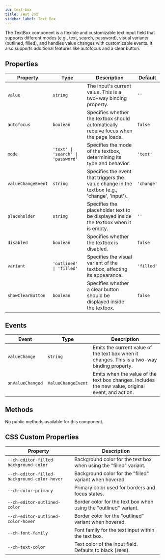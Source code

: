 ```yaml
---
id: text-box
title: Text Box
sidebar_label: Text Box
---
```


The TextBox component is a flexible and customizable text input field that supports different modes (e.g., text, search, password), visual variants (outlined, filled), and handles value changes with customizable events. It also supports additional features like autofocus and a clear button.

## Properties
| Property           | Type                                                      | Description                                                                                       | Default     |
|--------------------|-----------------------------------------------------------|---------------------------------------------------------------------------------------------------|-------------|
| `value`            | `string`                                                  | The input's current value. This is a two-way binding property.                                     | `''`        |
| `autofocus`        | `boolean`                                                 | Specifies whether the textbox should automatically receive focus when the page loads.              | `false`     |
| `mode`             | `'text' \| 'search' \| 'password'`                        | Specifies the mode of the textbox, determining its type and behavior.                              | `'text'`    |
| `valueChangeEvent` | `string`                                                  | Specifies the event that triggers the value change in the textbox (e.g., 'change', 'input').       | `'change'`  |
| `placeholder`      | `string`                                                  | Specifies the placeholder text to be displayed inside the textbox when it is empty.                | `''`        |
| `disabled`         | `boolean`                                                 | Specifies whether the textbox is disabled.                                                        | `false`     |
| `variant`          | `'outlined' \| 'filled'`                                  | Specifies the visual variant of the textbox, affecting its appearance.                             | `'filled'`  |
| `showClearButton`  | `boolean`                                                 | Specifies whether a clear button should be displayed inside the textbox.                           | `false`     |

## Events
| Event             | Type                     | Description                                                                                 |
|-------------------|--------------------------|---------------------------------------------------------------------------------------------|
| `valueChange`      | `string`                 | Emits the current value of the text box when it changes. This is a two-way binding property. |
| `onValueChanged`   | `ValueChangeEvent`       | Emits when the value of the text box changes. Includes the new value, original event, and action. |

## Methods
No public methods available for this component.


## CSS Custom Properties

| Property                                       | Description                                                                                               |
|------------------------------------------------|-----------------------------------------------------------------------------------------------------------|
| `--ch-editor-filled-background-color`          | Background color for the text box when using the "filled" variant.                                         |
| `--ch-editor-filled-background-color-hover`    | Background color for the "filled" variant when hovered.                                                    |
| `--ch-color-primary`                           | Primary color used for borders and focus states.                                                           |
| `--ch-editor-outlined-color`                   | Border color for the text box when using the "outlined" variant.                                            |
| `--ch-editor-outlined-color-hover`             | Border color for the "outlined" variant when hovered.                                                      |
| `--ch-font-family`                             | Font family for the text input within the text box.                                                        |
| `--ch-text-color`                              | Text color of the input field. Defaults to black (`#000`).                                                 |
